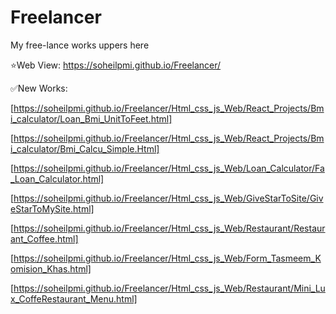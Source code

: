 # Freelancer
My free-lance works uppers here 

⭐Web View:
https://soheilpmi.github.io/Freelancer/


✅New Works:

[https://soheilpmi.github.io/Freelancer/Html_css_js_Web/React_Projects/Bmi_calculator/Loan_Bmi_UnitToFeet.html]


[https://soheilpmi.github.io/Freelancer/Html_css_js_Web/React_Projects/Bmi_calculator/Bmi_Calcu_Simple.Html]


[https://soheilpmi.github.io/Freelancer/Html_css_js_Web/Loan_Calculator/Fa_Loan_Calculator.html]


[https://soheilpmi.github.io/Freelancer/Html_css_js_Web/GiveStarToSite/GiveStarToMySite.html]


[https://soheilpmi.github.io/Freelancer/Html_css_js_Web/Restaurant/Restaurant_Coffee.html]


[https://soheilpmi.github.io/Freelancer/Html_css_js_Web/Form_Tasmeem_Komision_Khas.html]

[https://soheilpmi.github.io/Freelancer/Html_css_js_Web/Restaurant/Mini_Lux_CoffeRestaurant_Menu.html]




